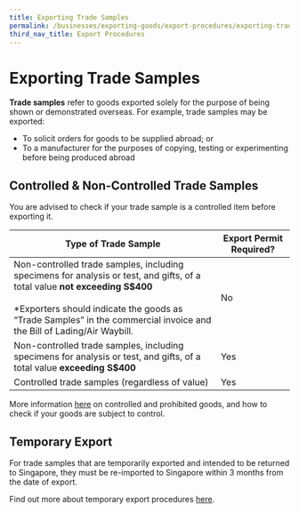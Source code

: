 ```yaml
---
title: Exporting Trade Samples
permalink: /businesses/exporting-goods/export-procedures/exporting-trade-samples
third_nav_title: Export Procedures
---
```


# Exporting Trade Samples

**Trade samples**  refer to goods exported solely for the purpose of being shown or demonstrated overseas. For example, trade samples may be exported:

-   To solicit orders for goods to be supplied abroad; or
-   To a manufacturer for the purposes of copying, testing or experimenting before being produced abroad

## Controlled & Non-Controlled Trade Samples

You are advised to check if your trade sample is a controlled item before exporting it.


|Type of Trade Sample| Export Permit Required? |
|--|--|
|Non-controlled trade samples, including specimens for analysis or test, and gifts, of a total value **not exceeding S$400** <br><br> *Exporters should indicate the goods as “Trade Samples” in the commercial invoice and the Bill of Lading/Air Waybill.  |  No |
| Non-controlled trade samples, including specimens for analysis or test, and gifts, of a total value **exceeding S$400** | Yes |
| Controlled trade samples (regardless of value) | Yes |


More information [here](/businesses/exporting-goods/controlled-and-prohibited-goods-for-export) on controlled and prohibited goods, and how to check if your goods are subject to control.

## Temporary Export

For trade samples that are temporarily exported and intended to be returned to Singapore, they must be re-imported to Singapore within 3 months from the date of export.

Find out more about temporary export procedures [here](/businesses/importing-goods/temporary-import-scheme).
